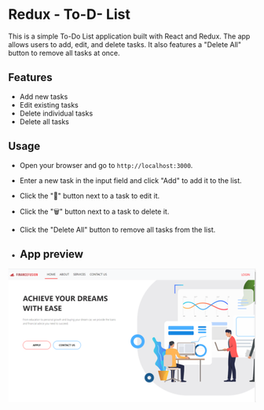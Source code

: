 # Redux - To-D- List

This is a simple To-Do List application built with React and Redux. The app allows users to add, edit, and delete tasks. It also features a "Delete All" button to remove all tasks at once.


## Features

- Add new tasks
- Edit existing tasks
- Delete individual tasks
- Delete all tasks


## Usage

- Open your browser and go to `http://localhost:3000`.
- Enter a new task in the input field and click "Add" to add it to the list.
- Click the "📝" button next to a task to edit it.
- Click the "🗑️" button next to a task to delete it.
- Click the "Delete All" button to remove all tasks from the list.

- ## App preview

![image](https://github.com/amitprasad1403/financefusion/blob/main/FF1.png)
